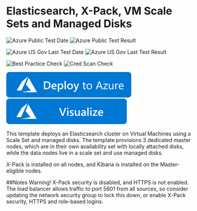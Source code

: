 # Elasticsearch, X-Pack, VM Scale Sets and Managed Disks

![Azure Public Test Date](https://azurequickstartsservice.blob.core.windows.net/badges/elasticsearch-vmss/PublicLastTestDate.svg)
![Azure Public Test Result](https://azurequickstartsservice.blob.core.windows.net/badges/elasticsearch-vmss/PublicDeployment.svg)

![Azure US Gov Last Test Date](https://azurequickstartsservice.blob.core.windows.net/badges/elasticsearch-vmss/FairfaxLastTestDate.svg)
![Azure US Gov Last Test Result](https://azurequickstartsservice.blob.core.windows.net/badges/elasticsearch-vmss/FairfaxDeployment.svg)

![Best Practice Check](https://azurequickstartsservice.blob.core.windows.net/badges/elasticsearch-vmss/BestPracticeResult.svg)
![Cred Scan Check](https://azurequickstartsservice.blob.core.windows.net/badges/elasticsearch-vmss/CredScanResult.svg)

[![Deploy to Azure](https://raw.githubusercontent.com/Azure/azure-quickstart-templates/master/1-CONTRIBUTION-GUIDE/images/deploytoazure.svg?sanitize=true)](https://portal.azure.com/#create/Microsoft.Template/uri/https%3A%2F%2Fraw.githubusercontent.com%2FAzure%2Fazure-quickstart-templates%2Fmaster%2Felasticsearch-vmss%2Fazuredeploy.json)
[![Visualize](https://raw.githubusercontent.com/Azure/azure-quickstart-templates/master/1-CONTRIBUTION-GUIDE/images/visualizebutton.svg?sanitize=true)](http://armviz.io/#/?load=https%3A%2F%2Fraw.githubusercontent.com%2FAzure%2Fazure-quickstart-templates%2Fmaster%2Felasticsearch-vmss%2Fazuredeploy.json)

This template deploys an Elasticsearch cluster on Virtual Machines using a Scale
Set and managed disks. The template provisions 3 dedicated master nodes, which
are in their own availability set with locally attached disks, while the data
nodes live in a scale set and use managed disks.

X-Pack is installed on all nodes, and Kibana is installed on the Master-eligible
nodes.

##Notes Warning! X-Pack security is disabled, and HTTPS is not enabled. The load
balancer allows traffic to port 5601 from all sources, so consider updating the
network security group to lock this down, or enable X-Pack security, HTTPS and
role-based logins.
